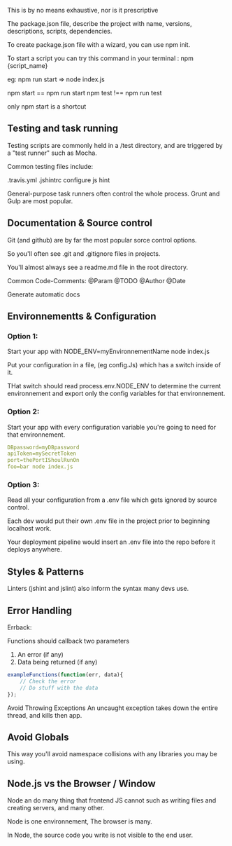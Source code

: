 This is by no means exhaustive, nor is it prescriptive

The package.json file, describe the project with name, versions, descriptions, scripts, dependencies.

To create package.json file with a wizard, you can use npm init.

To start a script you can try this command in your terminal :
npm {script_name}

eg: npm run start => node index.js

npm start == npm run start
npm test !== npm run test

only npm start is a shortcut 

## Testing and task running

Testing scripts are commonly held in a /test directory, and are triggered by a "test runner" such as Mocha.

Common testing files include:

.travis.yml
.jshintrc configure js hint

General-purpose task runners often control the whole process.
Grunt and Gulp are most popular.

## Documentation & Source control

Git (and github) are by far the most popular sorce control options.

So you'll often see .git and .gitignore files in projects.

You'll almost always see a readme.md file in the root directory.

Common Code-Comments:
@Param
@TODO
@Author
@Date

Generate automatic docs

## Environnementts & Configuration

### Option 1:

Start your app with
NODE_ENV=myEnvironnementName node index.js

Put your configuration in a file, (eg config.Js) which has a switch inside of it.

THat switch should read process.env.NODE_ENV to determine the current environnement and export only the config variables for that environnement.

### Option 2:

Start your app with every configuration variable you're going to need for that environnement.

```yaml
DBpassword=myDBpassword
apiToken=mySecretToken
port=thePortIShoulRunOn
foo=bar node index.js
```
### Option 3:

Read all your configuration from a .env file which gets ignored by source control.

Each dev would put their own .env file in the project prior to beginning localhost work.

Your deployment pipeline would insert an .env file into the repo before it deploys anywhere.

## Styles & Patterns

Linters (jshint and jslint) also inform the syntax many devs use.

## Error Handling

Errback:

Functions should callback two parameters
1. An error (if any)
2. Data being returned (if any)

```javascript
exampleFunctions(function(err, data){
    // Check the error
    // Do stuff with the data
});
```

Avoid Throwing Exceptions
An uncaught exception takes down the entire thread, and kills then app.

## Avoid Globals

This way you'll avoid namespace collisions with any libraries you may be using.

## Node.js vs the Browser / Window

Node an do many thing that frontend JS cannot such as writing files and creating servers, and many other.

Node is one environnement, The browser is many.

In Node, the source code you write is not visible to the end user.

